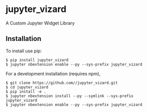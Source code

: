 jupyter_vizard
===============================

A Custom Jupyter Widget Library

Installation
------------

To install use pip:

    $ pip install jupyter_vizard
    $ jupyter nbextension enable --py --sys-prefix jupyter_vizard


For a development installation (requires npm),

    $ git clone https://github.com//jupyter_vizard.git
    $ cd jupyter_vizard
    $ pip install -e .
    $ jupyter nbextension install --py --symlink --sys-prefix jupyter_vizard
    $ jupyter nbextension enable --py --sys-prefix jupyter_vizard
